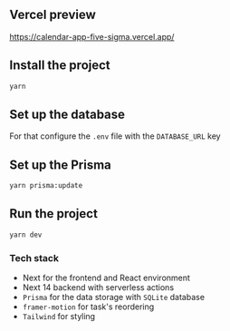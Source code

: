 ## Vercel preview

https://calendar-app-five-sigma.vercel.app/

## Install the project

```bash
yarn
```

## Set up the database

For that configure the `.env` file with the `DATABASE_URL` key

## Set up the Prisma

```bash
yarn prisma:update
```

## Run the project

```bash
yarn dev
```

### Tech stack

- Next for the frontend and React environment
- Next 14 backend with serverless actions
- `Prisma` for the data storage with `SQLite` database
- `framer-motion` for task's reordering
- `Tailwind` for styling

